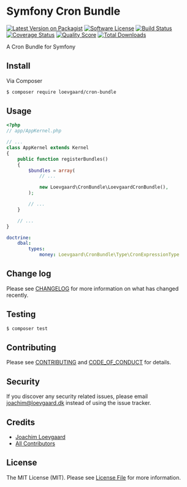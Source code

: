 # Symfony Cron Bundle

[![Latest Version on Packagist][ico-version]][link-packagist]
[![Software License][ico-license]](LICENSE.md)
[![Build Status][ico-travis]][link-travis]
[![Coverage Status][ico-scrutinizer]][link-scrutinizer]
[![Quality Score][ico-code-quality]][link-code-quality]
[![Total Downloads][ico-downloads]][link-downloads]

A Cron Bundle for Symfony

## Install

Via Composer

``` bash
$ composer require loevgaard/cron-bundle
```

## Usage

```php
<?php
// app/AppKernel.php

// ...
class AppKernel extends Kernel
{
    public function registerBundles()
    {
        $bundles = array(
            // ...

            new Loevgaard\CronBundle\LoevgaardCronBundle(),
        );

        // ...
    }

    // ...
}
```

```yaml
doctrine:
    dbal:
        types:
            money: Loevgaard\CronBundle\Type\CronExpressionType
```


## Change log

Please see [CHANGELOG](CHANGELOG.md) for more information on what has changed recently.

## Testing

``` bash
$ composer test
```

## Contributing

Please see [CONTRIBUTING](CONTRIBUTING.md) and [CODE_OF_CONDUCT](CODE_OF_CONDUCT.md) for details.

## Security

If you discover any security related issues, please email joachim@loevgaard.dk instead of using the issue tracker.

## Credits

- [Joachim Loevgaard][link-author]
- [All Contributors][link-contributors]

## License

The MIT License (MIT). Please see [License File](LICENSE.md) for more information.

[ico-version]: https://img.shields.io/packagist/v/loevgaard/cron-bundle.svg?style=flat-square
[ico-license]: https://img.shields.io/badge/license-MIT-brightgreen.svg?style=flat-square
[ico-travis]: https://img.shields.io/travis/loevgaard/cron-bundle/master.svg?style=flat-square
[ico-scrutinizer]: https://img.shields.io/scrutinizer/coverage/g/loevgaard/cron-bundle.svg?style=flat-square
[ico-code-quality]: https://img.shields.io/scrutinizer/g/loevgaard/cron-bundle.svg?style=flat-square
[ico-downloads]: https://img.shields.io/packagist/dt/loevgaard/cron-bundle.svg?style=flat-square

[link-packagist]: https://packagist.org/packages/loevgaard/cron-bundle
[link-travis]: https://travis-ci.org/loevgaard/cron-bundle
[link-scrutinizer]: https://scrutinizer-ci.com/g/loevgaard/cron-bundle/code-structure
[link-code-quality]: https://scrutinizer-ci.com/g/loevgaard/cron-bundle
[link-downloads]: https://packagist.org/packages/loevgaard/cron-bundle
[link-author]: https://github.com/loevgaard
[link-contributors]: ../../contributors

